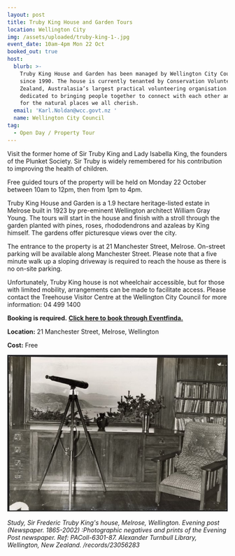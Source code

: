 ```yaml
---
layout: post
title: Truby King House and Garden Tours
location: Wellington City
img: /assets/uploaded/truby-king-1-.jpg
event_date: 10am-4pm Mon 22 Oct
booked_out: true
host:
  blurb: >-
    Truby King House and Garden has been managed by Wellington City Council
    since 1990. The house is currently tenanted by Conservation Volunteers New
    Zealand, Australasia’s largest practical volunteering organisation. CVNZ is
    dedicated to bringing people together to connect with each other and to care
    for the natural places we all cherish.
  email: 'Karl.Noldan@wcc.govt.nz '
  name: Wellington City Council
tag:
  - Open Day / Property Tour
---
```

Visit the former home of Sir Truby King and Lady Isabella King, the founders of the Plunket Society. Sir Truby is widely remembered for his contribution to improving the health of children. 

Free guided tours of the property will be held on Monday 22 October between 10am to 12pm, then from 1pm to 4pm. 

Truby King House and Garden is a 1.9 hectare heritage-listed estate in Melrose built in 1923 by pre-eminent Wellington architect William Gray Young. The tours will start in the house and finish with a stroll through the garden planted with pines, roses, rhododendrons and azaleas by King himself. The gardens offer picturesque views over the city. 

The entrance to the property is at 21 Manchester Street, Melrose. On-street parking will be available along Manchester Street. Please note that a five minute walk up a sloping driveway is required to reach the house as there is no on-site parking.

Unfortunately, Truby King house is not wheelchair accessible, but for those with limited mobility, arrangements can be made to facilitate access. Please contact the Treehouse Visitor Centre at the Wellington City Council for more information: 04 499 1400

**Booking is required.** [**Click here to book through Eventfinda.**](https://www.eventfinda.co.nz/2018/truby-king-house-and-garden-tours/wellington-region)

**Location:** 21 Manchester Street, Melrose, Wellington

**Cost:** Free

![null](/assets/uploaded/truby-king.jpg)

_Study, Sir Frederic Truby King's house, Melrose, Wellington. Evening post (Newspaper. 1865-2002) :Photographic negatives and prints of the Evening Post newspaper. Ref: PAColl-6301-87. Alexander Turnbull Library, Wellington, New Zealand. /records/23056283_
